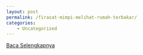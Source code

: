 ```yaml
---
layout: post
permalink: /firasat-mimpi-melihat-rumah-terbakar/
categories:
    - Uncategorized
---
```


[Baca Selengkapnya](/04)
